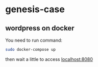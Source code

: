 # genesis-case
## wordpress on docker
You need to run command:
  ```sh
  sudo docker-compose up
  ```
  then wait a little to access [localhost:8080](http://localhost:8080/)  
   

